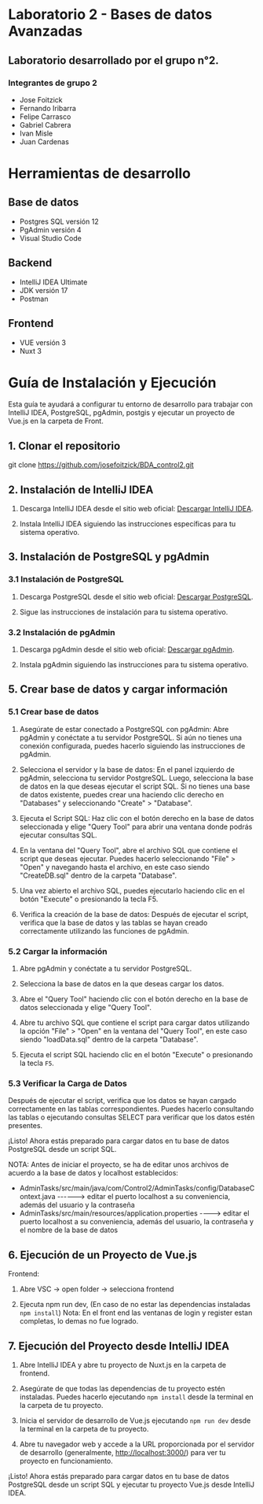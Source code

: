 # Laboratorio 2 - Bases de datos Avanzadas
## Laboratorio desarrollado por el grupo n°2.
### Integrantes de grupo 2
* Jose Foitzick
* Fernando Iribarra
* Felipe Carrasco
* Gabriel Cabrera
* Ivan Misle
* Juan Cardenas

# Herramientas de desarrollo

## Base de datos
* Postgres SQL versión 12
* PgAdmin versión 4
* Visual Studio Code
  
## Backend
* IntelliJ IDEA Ultimate
* JDK versión 17
* Postman

## Frontend
* VUE versión 3
* Nuxt 3

# Guía de Instalación y Ejecución
Esta guía te ayudará a configurar tu entorno de desarrollo para trabajar con IntelliJ IDEA, PostgreSQL, pgAdmin, postgis y ejecutar un proyecto de Vue.js en la carpeta de Front.

## 1. Clonar el repositorio

git clone https://github.com/josefoitzick/BDA_control2.git

## 2. Instalación de IntelliJ IDEA

1. Descarga IntelliJ IDEA desde el sitio web oficial: [Descargar IntelliJ IDEA](https://www.jetbrains.com/idea/download/).

2. Instala IntelliJ IDEA siguiendo las instrucciones específicas para tu sistema operativo.

## 3. Instalación de PostgreSQL y pgAdmin

### 3.1 Instalación de PostgreSQL

1. Descarga PostgreSQL desde el sitio web oficial: [Descargar PostgreSQL](https://www.postgresql.org/download/).

2. Sigue las instrucciones de instalación para tu sistema operativo.

### 3.2 Instalación de pgAdmin

1. Descarga pgAdmin desde el sitio web oficial: [Descargar pgAdmin](https://www.pgadmin.org/download/).

2. Instala pgAdmin siguiendo las instrucciones para tu sistema operativo.

## 5. Crear base de datos y cargar información

### 5.1 Crear base de datos

1. Asegúrate de estar conectado a PostgreSQL con pgAdmin:
   Abre pgAdmin y conéctate a tu servidor PostgreSQL.
   Si aún no tienes una conexión configurada, puedes hacerlo siguiendo las instrucciones de pgAdmin.

2. Selecciona el servidor y la base de datos:
   En el panel izquierdo de pgAdmin, selecciona tu servidor PostgreSQL.
   Luego, selecciona la base de datos en la que deseas ejecutar el script SQL. Si no tienes una base de datos existente, puedes crear una haciendo clic derecho en "Databases" y seleccionando "Create" > "Database".

3. Ejecuta el Script SQL:
   Haz clic con el botón derecho en la base de datos seleccionada y elige "Query Tool" para abrir una ventana donde podrás ejecutar consultas SQL.

4. En la ventana del "Query Tool", abre el archivo SQL que contiene el script que deseas ejecutar. Puedes hacerlo seleccionando "File" > "Open" y navegando hasta el archivo, en este caso siendo "CreateDB.sql" dentro de la carpeta "Database".

5. Una vez abierto el archivo SQL, puedes ejecutarlo haciendo clic en el botón "Execute" o presionando la tecla F5.

6. Verifica la creación de la base de datos:
   Después de ejecutar el script, verifica que la base de datos y las tablas se hayan creado correctamente utilizando las funciones de pgAdmin.

### 5.2 Cargar la información

1. Abre pgAdmin y conéctate a tu servidor PostgreSQL.

2. Selecciona la base de datos en la que deseas cargar los datos.

3. Abre el "Query Tool" haciendo clic con el botón derecho en la base de datos seleccionada y elige "Query Tool".

4. Abre tu archivo SQL que contiene el script para cargar datos utilizando la opción "File" > "Open" en la ventana del "Query Tool", en este caso siendo "loadData.sql" dentro de la carpeta "Database".

5. Ejecuta el script SQL haciendo clic en el botón "Execute" o presionando la tecla `F5`.

### 5.3 Verificar la Carga de Datos

Después de ejecutar el script, verifica que los datos se hayan cargado correctamente en las tablas correspondientes. Puedes hacerlo consultando las tablas o ejecutando consultas SELECT para verificar que los datos estén presentes.

¡Listo! Ahora estás preparado para cargar datos en tu base de datos PostgreSQL desde un script SQL.

NOTA: Antes de iniciar el proyecto, se ha de editar unos archivos de acuerdo a la base de datos y localhost establecidos:
- AdminTasks/src/main/java/com/Control2/AdminTasks/config/DatabaseContext.java ------> editar el puerto localhost a su conveniencia, además del usuario y la contraseña
- AdminTasks/src/main/resources/application.properties ----> editar el puerto localhost a su conveniencia, además del usuario, la contraseña y el nombre de la base de datos

## 6. Ejecución de un Proyecto de Vue.js

Frontend:

1. Abre VSC -> open folder -> selecciona frontend
  
2. Ejecuta npm run dev, (En caso de no estar las dependencias instaladas `npm install`)
   Nota: En el front end las ventanas de login y register estan completas, lo demas no fue logrado.
   
## 7. Ejecución del Proyecto desde IntelliJ IDEA

1. Abre IntelliJ IDEA y abre tu proyecto de Nuxt.js en la carpeta de frontend.

2. Asegúrate de que todas las dependencias de tu proyecto estén instaladas. Puedes hacerlo ejecutando `npm install` desde la terminal en la carpeta de tu proyecto.

3. Inicia el servidor de desarrollo de Vue.js ejecutando `npm run dev` desde la terminal en la carpeta de tu proyecto.

4. Abre tu navegador web y accede a la URL proporcionada por el servidor de desarrollo (generalmente, [http://localhost:3000/](http://localhost:3000/)) para ver tu proyecto en funcionamiento.

¡Listo! Ahora estás preparado para cargar datos en tu base de datos PostgreSQL desde un script SQL y ejecutar tu proyecto Vue.js desde IntelliJ IDEA.


